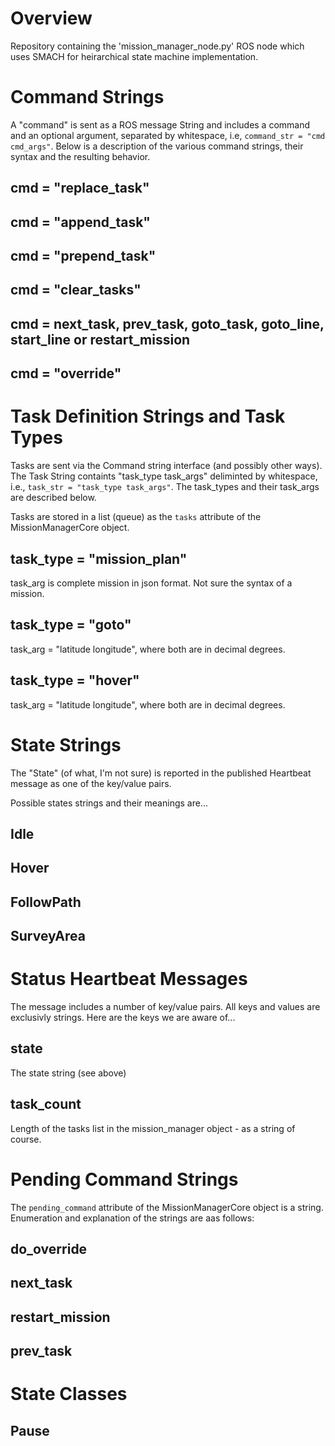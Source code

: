 # Overview

Repository containing the 'mission_manager_node.py' ROS node which uses SMACH for heirarchical state machine implementation.

# Command Strings

A "command" is sent as a ROS message String and includes a command and an optional argument, separated by whitespace, i.e, `command_str = "cmd cmd_args"`. Below is a description of the various command strings, their syntax and the resulting behavior.

## cmd = "replace_task"

## cmd = "append_task"

## cmd = "prepend_task"

## cmd = "clear_tasks"

## cmd = next_task, prev_task, goto_task, goto_line, start_line or restart_mission

## cmd = "override"


# Task Definition Strings and Task Types

Tasks are sent via the Command string interface (and possibly other ways).
The Task String containts "task_type task_args" deliminted by whitespace, i.e., `task_str = "task_type task_args"`.  The task_types and their task_args are described below.  

Tasks are stored in a list (queue) as the `tasks` attribute of the MissionManagerCore object.


## task_type = "mission_plan"

task_arg is complete mission in json format.  Not sure the syntax of a mission.

## task_type = "goto"

task_arg = "latitude longitude", where both are in decimal degrees.

## task_type = "hover"

task_arg = "latitude longitude", where both are in decimal degrees.

 
# State Strings

The "State" (of what, I'm not sure) is reported in the published Heartbeat message as one of the key/value pairs.

Possible states strings and their meanings are...

## Idle

## Hover

## FollowPath

## SurveyArea

# Status Heartbeat Messages

The message includes a number of key/value pairs.  All keys and values are exclusivly strings.  Here are the keys we are aware of...

## state

The state string (see above)

## task_count

Length of the tasks list in the mission_manager object - as a string of course.

# Pending Command Strings

The `pending_command` attribute of the MissionManagerCore object is a string.  Enumeration and explanation of the strings are aas follows:

## do_override

## next_task

## restart_mission

## prev_task

# State Classes

## Pause

